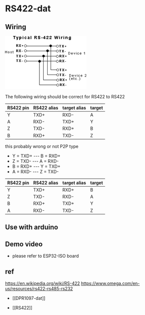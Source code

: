 # RS422-dat

## Wiring

![](19-25-15-08-08-2023.png)


The following wiring should be correct for RS422 to RS422 

| RS422 pin | RS422 alias | target alias |target | 
| --------- | ----------- | ------------ |------ | 
| Y         | TXD+        | RXD-         |A      | 
| A         | RXD-        | TXD+         |Y      | 
| Z         | TXD-        | RXD+         |B      | 
| B         | RXD+        | TXD-         |Z      | 

this probably wrong or not P2P type 

- Y = TXD+ --- B = RXD+
- Z = TXD- --- A = RXD-
- B = RXD+ --- Y = TXD+
- A = RXD- --- Z = TXD-

| RS422 pin | RS422 alias | target alias |target | 
| --------- | ----------- | ------------ |------ | 
| Y         | TXD+        | RXD+         |B      | 
| Z         | TXD-        | RXD-         |A      | 
| B         | RXD+        | TXD+         |Y      | 
| A         | RXD-        | TXD-         |Z      | 


## Use with arduino

## Demo video 

- please refer to ESP32-ISO board 



## ref

https://en.wikipedia.org/wiki/RS-422
https://www.omega.com/en-us/resources/rs422-rs485-rs232

- [[DPR1097-dat]]

- [[RS422]]



